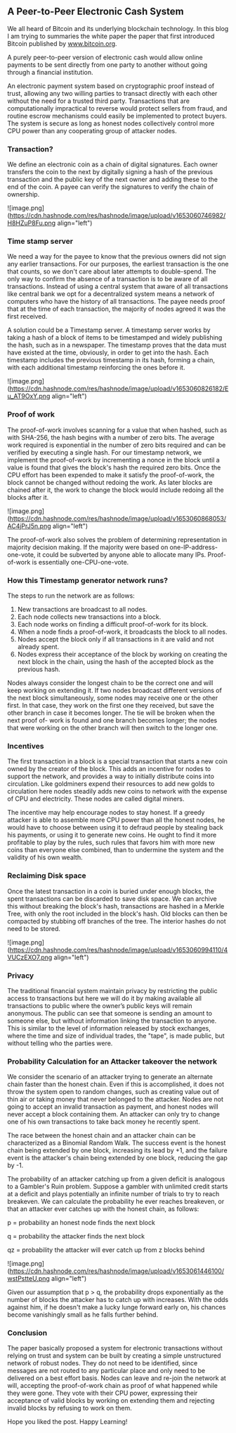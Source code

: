 ## A Peer-to-Peer Electronic Cash System

We all heard of Bitcoin and its underlying blockchain technology. In this blog I am trying to summaries  the white paper the paper that first introduced Bitcoin published by www.bitcoin.org. 

A purely peer-to-peer version of electronic cash would allow online payments to be sent directly from one party to another without going through a financial institution. 

An electronic payment system based on cryptographic proof instead of trust, allowing any two willing parties to transact directly with each other without the need for a trusted third party. Transactions that are computationally impractical to reverse would protect sellers from fraud, and routine escrow mechanisms could easily be implemented to protect buyers. The system is secure as long as honest nodes collectively control more CPU power than any cooperating group of attacker nodes.

### Transaction?

We define an electronic coin as a chain of digital signatures. Each owner transfers the coin to the next by digitally signing a hash of the previous transaction and the public key of the next owner and adding these to the end of the coin. A payee can verify the signatures to verify the chain of ownership.


![image.png](https://cdn.hashnode.com/res/hashnode/image/upload/v1653060746982/H8HZuP8Fu.png align="left")

### Time stamp server

We need a way for the payee to know that the previous owners did not sign any earlier transactions. For our purposes, the earliest transaction is the one that counts, so we don't care about later attempts to double-spend. The only way to confirm the absence of a transaction is to be aware of all transactions. Instead of using a central system that aware of all transactions like central bank we opt for a decentralized system means a network of computers who have the history of all transactions. The payee needs proof that at the time of each transaction, the majority of nodes agreed it was the first received.

A solution could be a Timestamp server. A timestamp server works by taking a hash of a block of items to be timestamped and widely publishing the hash, such as in a newspaper. The timestamp proves that the data must have existed at the time, obviously, in order to get into the hash. Each timestamp includes the previous timestamp in its hash, forming a chain, with each additional timestamp reinforcing the ones before it.


![image.png](https://cdn.hashnode.com/res/hashnode/image/upload/v1653060826182/Eu_AT9OxY.png align="left")

### Proof of work

The proof-of-work involves scanning for a value that when hashed, such as with SHA-256, the hash begins with a number of zero bits. The average work required is exponential in the number of zero bits required and can be verified by executing a single hash. For our timestamp network, we implement the proof-of-work by incrementing a nonce in the block until a value is found that gives the block's hash the required zero bits. Once the CPU effort has been expended to make it satisfy the proof-of-work, the block cannot be changed without redoing the work. As later blocks are chained after it, the work to change the block would include redoing all the blocks after it.


![image.png](https://cdn.hashnode.com/res/hashnode/image/upload/v1653060868053/AC4jPrJ5n.png align="left")

The proof-of-work also solves the problem of determining representation in majority decision making. If the majority were based on one-IP-address-one-vote, it could be subverted by anyone able to allocate many IPs. Proof-of-work is essentially one-CPU-one-vote.

### How this Timestamp generator network runs?

The steps to run the network are as follows:

1) New transactions are broadcast to all nodes.
2) Each node collects new transactions into a block.
3) Each node works on finding a difficult proof-of-work for its block.
4) When a node finds a proof-of-work, it broadcasts the block to all nodes.
5) Nodes accept the block only if all transactions in it are valid and not already spent.
6) Nodes express their acceptance of the block by working on creating the next block in the chain, using the hash of the accepted block as the previous hash.

Nodes always consider the longest chain to be the correct one and will keep working on extending it. If two nodes broadcast different versions of the next block simultaneously, some nodes may receive one or the other first. In that case, they work on the first one they received, but save the other branch in case it becomes longer. The tie will be broken when the next proof of- work is found and one branch becomes longer; the nodes that were working on the other branch will then switch to the longer one.

### Incentives

The first transaction in a block is a special transaction that starts a new coin owned by the creator of the block. This adds an incentive for nodes to support the network, and provides a way to initially distribute coins into circulation.
Like goldminers expend their resources to add new golds to circulation here nodes steadily adds new coins to network with the expense of CPU and electricity. These nodes are called digital miners.

The incentive may help encourage nodes to stay honest. If a greedy attacker is able to assemble more CPU power than all the honest nodes, he would have to choose between using it to defraud people by stealing back his payments, or using it to generate new coins. He ought to find it more profitable to play by the rules, such rules that favors him with more new coins than everyone else combined, than to undermine the system and the validity of his own wealth.

### Reclaiming Disk space

Once the latest transaction in a coin is buried under enough blocks, the spent transactions can be discarded to save disk space. We can archive this without breaking the block's hash, transactions are hashed in a Merkle Tree, with only the root included in the block's hash. Old blocks can then be compacted by stubbing off branches of the tree. The interior hashes do not need to be stored.


![image.png](https://cdn.hashnode.com/res/hashnode/image/upload/v1653060994110/4VUCzEXO7.png align="left")

### Privacy

The traditional financial system maintain privacy by restricting the public access to transactions but here we will do it by making available all transactions to public where the owner’s public keys will remain anonymous. The public can see that someone is sending an amount to someone else, but without information linking the transaction to anyone. This is similar to the level of information released by stock exchanges, where the time and size of individual trades, the "tape", is made public, but without telling who the parties were.

### Probability Calculation for an Attacker takeover the network

We consider the scenario of an attacker trying to generate an alternate chain faster than the honest chain. Even if this is accomplished, it does not throw the system open to random changes, such as creating value out of thin air or taking money that never belonged to the attacker. Nodes are not going to accept an invalid transaction as payment, and honest nodes will never accept a block containing them. An attacker can only try to change one of his own transactions to take back money he recently spent. 

The race between the honest chain and an attacker chain can be characterized as a Binomial Random Walk. The success event is the honest chain being extended by one block, increasing its lead by +1, and the failure event is the attacker's chain being extended by one block, reducing the gap by -1.

The probability of an attacker catching up from a given deficit is analogous to a Gambler's Ruin problem. Suppose a gambler with unlimited credit starts at a deficit and plays potentially an infinite number of trials to try to reach breakeven. We can calculate the probability he ever reaches breakeven, or that an attacker ever catches up with the honest chain, as follows:

p = probability an honest node finds the next block

q = probability the attacker finds the next block

qz = probability the attacker will ever catch up from z blocks behind



![image.png](https://cdn.hashnode.com/res/hashnode/image/upload/v1653061446100/wstPstteU.png align="left")


Given our assumption that p > q, the probability drops exponentially as the number of blocks the attacker has to catch up with increases. With the odds against him, if he doesn't make a lucky lunge forward early on, his chances become vanishingly small as he falls further behind.

### Conclusion

The paper basically proposed a system for electronic transactions without relying on trust and system can be built by creating a simple unstructured network of robust nodes. They do not need to be identified, since messages are not routed to any particular place and only need to be delivered on a best effort basis. Nodes can leave and re-join the network at will, accepting the proof-of-work chain as proof of what happened while they were gone. They vote with their CPU power, expressing their acceptance of valid blocks by working on extending them and rejecting invalid blocks by refusing to work on them.

Hope you liked the post. Happy Learning!






